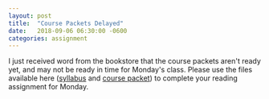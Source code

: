 ```yaml
---
layout: post
title:  "Course Packets Delayed"
date:   2018-09-06 06:30:00 -0600
categories: assignment
---
```


I just received word from the bookstore that the course packets aren't ready yet, and may not be ready in time for Monday's class. Please use the files available here ([syllabus](http://mjkaul.github.io/3033w/files/syllabus-f18.pdf) and [course packet](http://mjkaul.github.io/3033w/files/reading-f18-w1.pdf)) to complete your reading assignment for Monday.